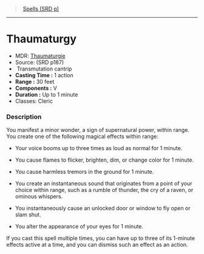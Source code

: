 ﻿---
!SpellItem
Family: SpellVO
Name: Thaumaturgy
Type: Transmutation
Level: cantrip
CastingTime: 1 action
Range: 30 feet
Components: V
Duration: Up to 1 minute
Classes: Cleric
Source: (SRD p187)
AltName: '[Thaumaturgie](hd_spells_thaumaturgie.md)'
Id: spells_vo.md#thaumaturgy
ParentLink: spells_vo.md#spells-srd-p
ParentName: Spells (SRD p)
NameLevel: 1
Attributes:
  Name: Thaumaturgy
  Markdown: >+
    # <!--Name-->Thaumaturgy<!--/Name-->


    - MDR: <!--AltName-->[Thaumaturgie](hd_spells_thaumaturgie.md)<!--/AltName-->

    - Source: <!--Source-->(SRD p187)<!--/Source-->

    -  <!--Type-->Transmutation<!--/Type--> <!--Level-->cantrip<!--/Level-->

    - **Casting Time :** <!--CastingTime-->1 action<!--/CastingTime-->

    - **Range :** <!--Range-->30 feet<!--/Range-->

    - **Components :** <!--Components-->V<!--/Components-->

    - **Duration :** <!--Duration-->Up to 1 minute<!--/Duration-->

    - Classes: <!--Classes-->Cleric<!--/Classes-->


    ### Description


    You manifest a minor wonder, a sign of supernatural power, within range. You create one of the following magical effects within range:


    * Your voice booms up to three times as loud as normal for 1 minute.


    * You cause flames to flicker, brighten, dim, or change color for 1 minute.


    * You cause harmless tremors in the ground for 1 minute.


    * You create an instantaneous sound that originates from a point of your choice within range, such as a rumble of thunder, the cry of a raven, or ominous whispers.


    * You instantaneously cause an unlocked door or window to fly open or slam shut.


    * You alter the appearance of your eyes for 1 minute.


    If you cast this spell multiple times, you can have up to three of its 1-minute effects active at a time, and you can dismiss such an effect as an action.

  AltName: '[Thaumaturgie](hd_spells_thaumaturgie.md)'
  Source: (SRD p187)
  Type: Transmutation
  Level: cantrip
  CastingTime: 1 action
  Range: 30 feet
  Components: V
  Duration: Up to 1 minute
  Classes: Cleric
AttributesDictionary: >+
  Name: Thaumaturgy

  Markdown: >+

    # <!--Name-->Thaumaturgy<!--/Name-->





    - MDR: <!--AltName-->[Thaumaturgie](hd_spells_thaumaturgie.md)<!--/AltName-->



    - Source: <!--Source-->(SRD p187)<!--/Source-->



    -  <!--Type-->Transmutation<!--/Type--> <!--Level-->cantrip<!--/Level-->



    - **Casting Time :** <!--CastingTime-->1 action<!--/CastingTime-->



    - **Range :** <!--Range-->30 feet<!--/Range-->



    - **Components :** <!--Components-->V<!--/Components-->



    - **Duration :** <!--Duration-->Up to 1 minute<!--/Duration-->



    - Classes: <!--Classes-->Cleric<!--/Classes-->





    ### Description





    You manifest a minor wonder, a sign of supernatural power, within range. You create one of the following magical effects within range:





    * Your voice booms up to three times as loud as normal for 1 minute.





    * You cause flames to flicker, brighten, dim, or change color for 1 minute.





    * You cause harmless tremors in the ground for 1 minute.





    * You create an instantaneous sound that originates from a point of your choice within range, such as a rumble of thunder, the cry of a raven, or ominous whispers.





    * You instantaneously cause an unlocked door or window to fly open or slam shut.





    * You alter the appearance of your eyes for 1 minute.





    If you cast this spell multiple times, you can have up to three of its 1-minute effects active at a time, and you can dismiss such an effect as an action.



  AltName: '[Thaumaturgie](hd_spells_thaumaturgie.md)'

  Source: (SRD p187)

  Type: Transmutation

  Level: cantrip

  CastingTime: 1 action

  Range: 30 feet

  Components: V

  Duration: Up to 1 minute

  Classes: Cleric

---
> [Spells (SRD p)](srd_spells.md)

---

# Thaumaturgy

- MDR: [Thaumaturgie](hd_spells_thaumaturgie.md)
- Source: (SRD p187)
-  Transmutation cantrip
- **Casting Time :** 1 action
- **Range :** 30 feet
- **Components :** V
- **Duration :** Up to 1 minute
- Classes: Cleric

### Description

You manifest a minor wonder, a sign of supernatural power, within range. You create one of the following magical effects within range:

* Your voice booms up to three times as loud as normal for 1 minute.

* You cause flames to flicker, brighten, dim, or change color for 1 minute.

* You cause harmless tremors in the ground for 1 minute.

* You create an instantaneous sound that originates from a point of your choice within range, such as a rumble of thunder, the cry of a raven, or ominous whispers.

* You instantaneously cause an unlocked door or window to fly open or slam shut.

* You alter the appearance of your eyes for 1 minute.

If you cast this spell multiple times, you can have up to three of its 1-minute effects active at a time, and you can dismiss such an effect as an action.

